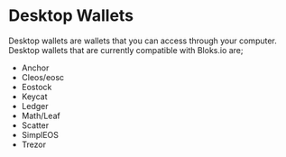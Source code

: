 # Desktop Wallets

Desktop wallets are wallets that you can access through your computer. Desktop wallets that are currently compatible with Bloks.io are;

* Anchor
* Cleos/eosc
* Eostock
* Keycat
* Ledger
* Math/Leaf
* Scatter
* SimplEOS
* Trezor

